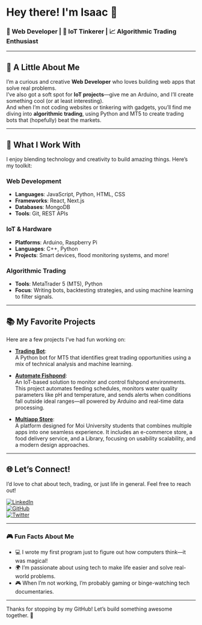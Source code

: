 # Hey there! I'm Isaac 👋  

### 🚀 Web Developer | 🤖 IoT Tinkerer | 📈 Algorithmic Trading Enthusiast  

---

## 🌟 A Little About Me  
I’m  a curious and creative **Web Developer** who loves building web apps that solve real problems.  
I’ve also got a soft spot for **IoT projects**—give me an Arduino, and I’ll create something cool (or at least interesting).  
And when I’m not coding websites or tinkering with gadgets, you’ll find me diving into **algorithmic trading**, using Python and MT5 to create trading bots that (hopefully) beat the markets.  

---

## 🔧 What I Work With  
I enjoy blending technology and creativity to build amazing things. Here’s my toolkit:  

### Web Development  
- **Languages**: JavaScript, Python, HTML, CSS  
- **Frameworks**: React, Next.js  
- **Databases**: MongoDB  
- **Tools**: Git, REST APIs  

### IoT & Hardware  
- **Platforms**: Arduino, Raspberry Pi  
- **Languages**: C++, Python  
- **Projects**: Smart devices, flood monitoring systems, and more!  

### Algorithmic Trading  
- **Tools**: MetaTrader 5 (MT5), Python  
- **Focus**: Writing bots, backtesting strategies, and using machine learning to filter signals.  
---

## 📚 My Favorite Projects  
Here are a few projects I’ve had fun working on:  

- **[Trading Bot](https://github.com/Red-misst/mql5)**:  
  A Python bot for MT5 that identifies great trading opportunities using a mix of technical analysis and machine learning.  

- **[Automate Fishpond](https://github.com/Red-misst/fishpond.git)**:  
  An IoT-based solution to monitor and control fishpond environments. This project automates feeding schedules, monitors water quality parameters like pH and temperature, and sends alerts when conditions fall outside ideal ranges—all powered by Arduino and real-time data processing.  

- **[Multiapp Store](https://www.uniapp.store/)**:  
  A platform designed for Moi University students that combines multiple apps into one seamless experience. It includes an e-commerce store, a food delivery service, and a Library, focusing on usability  scalability, and a modern design approaches.   


---

## 🌐 Let’s Connect!  
I’d love to chat about tech, trading, or just life in general. Feel free to reach out!  

[![LinkedIn](https://img.shields.io/badge/-LinkedIn-blue?style=flat-square&logo=linkedin&logoColor=white)](https://www.linkedin.com/in/isaac-muigai)  
[![GitHub](https://img.shields.io/badge/-GitHub-black?style=flat-square&logo=github&logoColor=white)](https://github.com/Red-misst)  
[![Twitter](https://img.shields.io/badge/-Twitter-1DA1F2?style=flat-square&logo=twitter&logoColor=white)](https://twitter.com/yourhandle)  

---

### 🎮 Fun Facts About Me  
- 💻 I wrote my first program just to figure out how computers think—it was magical!  
- 🌍 I’m passionate about using tech to make life easier and solve real-world problems.  
- 🎮 When I’m not working, I’m probably gaming or binge-watching tech documentaries.  

---

Thanks for stopping by my GitHub! Let’s build something awesome together. 🚀  

